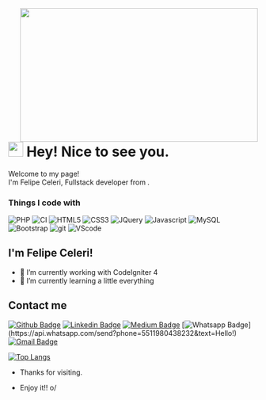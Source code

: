 <!--
**feceleri/feceleri** is a ✨ _special_ ✨ repository because its `README.md` (this file) appears on your GitHub profile.

Here are some ideas to get you started:

- 🔭 I’m currently working on ...
- 🌱 I’m currently learning ...
- 👯 I’m looking to collaborate on ...
- 🤔 I’m looking for help with ...
- 💬 Ask me about ...
- 📫 How to reach me: ...
- 😄 Pronouns: ...
- ⚡ Fun fact: ...
-->

<img align="right" width="480" height="270" src="https://media.giphy.com/media/QNFhOolVeCzPQ2Mx85/giphy.gif">
<h1><img src="https://emojis.slackmojis.com/emojis/images/1531849430/4246/blob-sunglasses.gif?1531849430" width="30"/> Hey! Nice to see you.</h1>


<p>Welcome to my page! </br> I'm Felipe Celeri, Fullstack developer from . </p>
<h3>Things I code with</h3>
<p>
  <img alt="PHP" src="https://img.shields.io/badge/-PHP-777bb4?style=flat-square&logo=php&logoColor=white" />
  <img alt="CI" src="https://img.shields.io/badge/-Codeigniter-EF4223?style=flat-square&logo=Codeigniter&logoColor=white" /> 
  <img alt="HTML5" src="https://img.shields.io/badge/-html5-e34f26?style=flat-square&logo=html5&logoColor=white" />
  <img alt="CSS3" src="https://img.shields.io/badge/-CSS3-1572B6?style=flat-square&logo=CSS3&logoColor=white" />
  <img alt="JQuery" src="https://img.shields.io/badge/-JQuery-0769ad?style=flat-square&logo=JQuery&logoColor=white" />
  <img alt="Javascript" src="https://img.shields.io/badge/-Javascript-f7df1e?style=flat-square&logo=Javascript&logoColor=white" />
  <img alt="MySQL" src="https://img.shields.io/badge/-MySQL-4479a1?style=flat-square&logo=MySQL&logoColor=white" />
  <img alt="Bootstrap" src="https://img.shields.io/badge/-Bootstrap-7952b3?style=flat-square&logo=Bootstrap&logoColor=white" />
   <img alt="git" src="https://img.shields.io/badge/-Git-F05032?style=flat-square&logo=git&logoColor=white" />
  <img alt="VScode" src="https://img.shields.io/badge/-visual_studio_code-007acc?style=flat-square&logo=visual_studio_code&logoColor=white" />
  
</p>
 
## I'm Felipe Celeri!
 
- 🔭 I’m currently working with CodeIgniter 4
- 🌱 I’m currently learning a little everything
 
 
## Contact me 
[![Github Badge](https://img.shields.io/badge/-Github-000?style=flat-square&logo=Github&logoColor=white&link=https://github.com/feceleri/)](https://github.com/feceleri/)
[![Linkedin Badge](https://img.shields.io/badge/-LinkedIn-blue?style=flat-square&logo=Linkedin&logoColor=white&link=https://www.linkedin.com/in/feceleri/)](https://www.linkedin.com/in/feceleri/)
[![Medium Badge](https://img.shields.io/badge/-Medium-black?style=flat-square&logo=Medium&logoColor=white&link=https://medium.com/@felipeceleri)](https://medium.com/@felipeceleri)
[![Whatsapp Badge](https://img.shields.io/badge/-Whatsapp-4CA143?style=flat-square&labelColor=4CA143&logo=whatsapp&logoColor=white&link=https://api.whatsapp.com/send?phone=5511980438232&text=Hello!)](https://api.whatsapp.com/send?phone=5511980438232&text=Hello!)
[![Gmail Badge](https://img.shields.io/badge/-Gmail-c14438?style=flat-square&logo=Gmail&logoColor=white&link=mailto:felipeceleri@gmail.com)](mailto:felipeceleri@gmail.com)

[![Top Langs](https://github-readme-stats.vercel.app/api/top-langs/?username=feceleri&langs_count=8)](https://github.com/anuraghazra/github-readme-stats)

- Thanks for visiting. 
 
- Enjoy it!! o/
